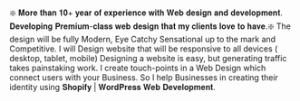 ❇️ 𝐌𝐨𝐫𝐞 𝐭𝐡𝐚𝐧 𝟏𝟎+ 𝐲𝐞𝐚𝐫 𝐨𝐟 𝐞𝐱𝐩𝐞𝐫𝐢𝐞𝐧𝐜𝐞 𝐰𝐢𝐭𝐡 𝐖𝐞𝐛 𝐝𝐞𝐬𝐢𝐠𝐧 𝐚𝐧𝐝 𝐝𝐞𝐯𝐞𝐥𝐨𝐩𝐦𝐞𝐧𝐭. 𝐃𝐞𝐯𝐞𝐥𝐨𝐩𝐢𝐧𝐠 𝐏𝐫𝐞𝐦𝐢𝐮𝐦-𝐜𝐥𝐚𝐬𝐬 𝐰𝐞𝐛 𝐝𝐞𝐬𝐢𝐠𝐧 𝐭𝐡𝐚𝐭 𝐦𝐲 𝐜𝐥𝐢𝐞𝐧𝐭𝐬 𝐥𝐨𝐯𝐞 𝐭𝐨 𝐡𝐚𝐯𝐞.❇️
The design will be fully Modern, Eye Catchy Sensational up to the mark and Competitive.
I will Design website that will be responsive to all devices ( desktop, tablet, mobile)
Designing a website is easy, but generating traffic takes painstaking work. I create touch-points in a Web Design which connect users with your Business. 
So I help Businesses in creating their identity using 𝐒𝐡𝐨𝐩𝐢𝐟𝐲 | 𝐖𝐨𝐫𝐝𝐏𝐫𝐞𝐬𝐬 𝐖𝐞𝐛 𝐃𝐞𝐯𝐞𝐥𝐨𝐩𝐦𝐞𝐧𝐭.

